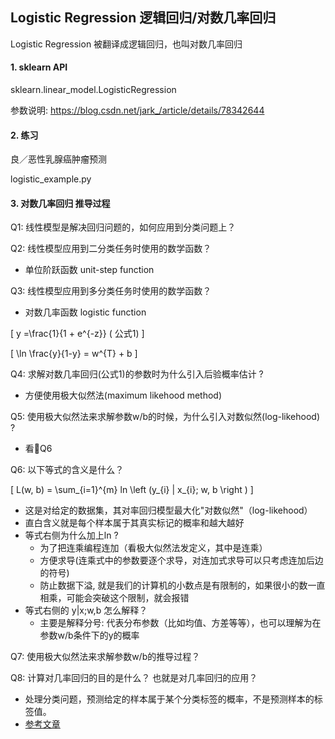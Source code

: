 ## Logistic Regression 逻辑回归/对数几率回归

Logistic Regression 被翻译成逻辑回归，也叫对数几率回归

#### 1. sklearn API

sklearn.linear_model.LogisticRegression

参数说明: https://blog.csdn.net/jark_/article/details/78342644

#### 2. 练习

良／恶性乳腺癌肿瘤预测

logistic_example.py

#### 3. 对数几率回归 推导过程

Q1: 线性模型是解决回归问题的，如何应用到分类问题上？

Q2: 线性模型应用到二分类任务时使用的数学函数？

- 单位阶跃函数 unit-step function

Q3: 线性模型应用到多分类任务时使用的数学函数？

- 对数几率函数 logistic function

\[
 y =\frac{1}{1 + e^{-z}}     (  公式1)
\]


\[
\ln  \frac{y}{1-y} = w^{T} + b
\]

Q4: 求解对数几率回归(公式1)的参数时为什么引入后验概率估计 ?

- 方便使用极大似然法(maximum likehood method)

Q5: 使用极大似然法来求解参数w/b的时候，为什么引入对数似然(log-likehood) ?

- 看Q6

Q6: 以下等式的含义是什么？

\[
L(w, b) = \sum_{i=1}^{m} ln \left (y_{i} | x_{i}; w, b \right )
\]

- 这是对给定的数据集，其对率回归模型最大化"对数似然"（log-likehood）
- 直白含义就是每个样本属于其真实标记的概率和越大越好
- 等式右侧为什么加上ln ?
	- 为了把连乘编程连加（看极大似然法发定义，其中是连乘）
	- 方便求导(连乘式中的参数要逐个求导，对连加式求导可以只考虑连加后边的符号)
	- 防止数据下溢, 就是我们的计算机的小数点是有限制的，如果很小的数一直相乘，可能会突破这个限制，就会报错
- 等式右侧的 y|x;w,b 怎么解释？
	- 主要是解释分号: 代表分布参数（比如均值、方差等等），也可以理解为在参数w/b条件下的y的概率

Q7: 使用极大似然法来求解参数w/b的推导过程？

Q8: 计算对几率回归的目的是什么？ 也就是对几率回归的应用？

- 处理分类问题，预测给定的样本属于某个分类标签的概率，不是预测样本的标签值。
- [参考文章](https://www.cnblogs.com/JZ-Ser/articles/8474723.html)
